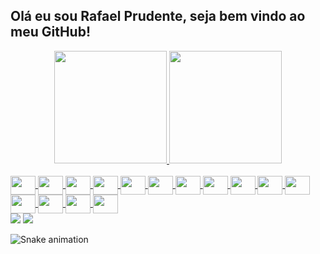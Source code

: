 ## Olá eu sou Rafael Prudente, seja bem vindo ao meu GitHub!
<div align="center">
  <a href="https://github.com/rafaelprudente">
  <img height="180em" src="https://github-readme-stats.vercel.app/api?username=rafaelprudente&show_icons=true&theme=dracula&include_all_commits=true&count_private=true"/>
  <img height="180em" src="https://github-readme-stats.vercel.app/api/top-langs/?username=rafaelprudente&layout=compact&langs_count=7&theme=dracula"/>
</div>
<div style="display: inline_block"><br>
            <img align="center" height="30" width="40" src="https://cdn.jsdelivr.net/gh/devicons/devicon/icons/android/android-original.svg" />
            <img align="center" height="30" width="40" src="https://cdn.jsdelivr.net/gh/devicons/devicon/icons/androidstudio/androidstudio-original.svg" />          
            <img align="center" height="30" width="40" src="https://cdn.jsdelivr.net/gh/devicons/devicon/icons/apache/apache-original-wordmark.svg" />          
            <img align="center" height="30" width="40" src="https://cdn.jsdelivr.net/gh/devicons/devicon/icons/apple/apple-original.svg" />          
            <img align="center" height="30" width="40" src="https://cdn.jsdelivr.net/gh/devicons/devicon/icons/bash/bash-original.svg" />          
            <img align="center" height="30" width="40" src="https://cdn.jsdelivr.net/gh/devicons/devicon/icons/bitbucket/bitbucket-original.svg" />          
            <img align="center" height="30" width="40" src="https://cdn.jsdelivr.net/gh/devicons/devicon/icons/confluence/confluence-original-wordmark.svg" />          
            <img align="center" height="30" width="40" src="https://cdn.jsdelivr.net/gh/devicons/devicon/icons/csharp/csharp-original.svg" />          
            <img align="center" height="30" width="40" src="https://cdn.jsdelivr.net/gh/devicons/devicon/icons/dart/dart-original-wordmark.svg" />         
            <img align="center" height="30" width="40" src="https://cdn.jsdelivr.net/gh/devicons/devicon/icons/java/java-original-wordmark.svg" />          
            <img align="center" height="30" width="40" src="https://cdn.jsdelivr.net/gh/devicons/devicon/icons/jenkins/jenkins-original.svg" />        
            <img align="center" height="30" width="40" src="https://cdn.jsdelivr.net/gh/devicons/devicon/icons/jira/jira-original.svg" />       
            <img align="center" height="30" width="40" src="https://cdn.jsdelivr.net/gh/devicons/devicon/icons/oracle/oracle-original.svg" />      
            <img align="center" height="30" width="40" src="https://cdn.jsdelivr.net/gh/devicons/devicon/icons/raspberrypi/raspberrypi-original.svg" />   
            <img align="center" height="30" width="40" src="https://cdn.jsdelivr.net/gh/devicons/devicon/icons/spring/spring-original-wordmark.svg" />
          </div>
<div>  
  <a href = "mailto:rafael.prudente.santos@gmail.com"><img src="https://img.shields.io/badge/-Gmail-%23333?style=for-the-badge&logo=gmail&logoColor=white" target="_blank"></a>
  <a href="[https://www.linkedin.com/in/rafaella-ballerini-45875016a](https://www.linkedin.com/in/rafaelprudente/?locale=en_US)" target="_blank"><img src="https://img.shields.io/badge/-LinkedIn-%230077B5?style=for-the-badge&logo=linkedin&logoColor=white" target="_blank"></a> 
  
  ![Snake animation](https://github.com/rafaelprudente/rafaelprudente/blob/output/github-contribution-grid-snake.svg)
</div>
